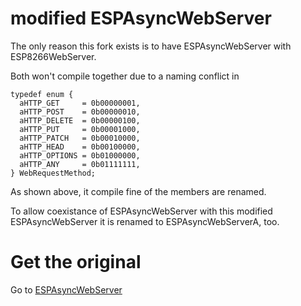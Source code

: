 # modified ESPAsyncWebServer 

The only reason this fork exists is to have ESPAsyncWebServer with ESP8266WebServer.

Both won't compile together due to a naming conflict in 
```
typedef enum {
  aHTTP_GET     = 0b00000001,
  aHTTP_POST    = 0b00000010,
  aHTTP_DELETE  = 0b00000100,
  aHTTP_PUT     = 0b00001000,
  aHTTP_PATCH   = 0b00010000,
  aHTTP_HEAD    = 0b00100000,
  aHTTP_OPTIONS = 0b01000000,
  aHTTP_ANY     = 0b01111111,
} WebRequestMethod;
``` 

As shown above, it compile fine of the members are renamed. 

To allow coexistance of ESPAsyncWebServer with this modified ESPAsyncWebServer it is renamed to ESPAsyncWebServerA, too.


# Get the original

Go to [ESPAsyncWebServer](https://github.com/me-no-dev/ESPAsyncWebServer)
